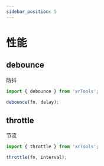 ```yaml
---
sidebar_position: 5
---
```


# 性能

## debounce

防抖

```jsx
import { debounce } from 'xrTools';

debounce(fn, delay);
```

## throttle

节流

```jsx
import { throttle } from 'xrTools';

throttle(fn, interval);
```

